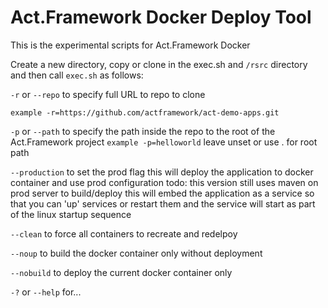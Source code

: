 # Act.Framework Docker Deploy Tool

This is the experimental scripts for Act.Framework Docker

Create a new directory, copy or clone in the exec.sh and `/rsrc` directory and then call `exec.sh` as follows:

`-r` or `--repo` to specify full URL to repo to clone

```
example -r=https://github.com/actframework/act-demo-apps.git
```

`-p` or `--path` to specify the path inside the repo to the root of the Act.Framework project
`example -p=helloworld`
leave unset or use . for root path

`--production` to set the prod flag
this will deploy the application to docker container and use prod configuration
todo: this version still uses maven on prod server to build/deploy
this will embed the application as a service so that you can 'up' services or restart them and the service will start as part of the linux startup sequence

`--clean` to force all containers to recreate and redelpoy

`--noup` to build the docker container only without deployment

`--nobuild` to deploy the current docker container only

`-?` or `--help` for... 

